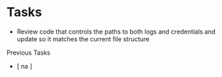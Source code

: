 # Tasks

- Review code that controls the paths to both logs and credentials and update so it matches the current file structure

Previous Tasks

- [ na ]

